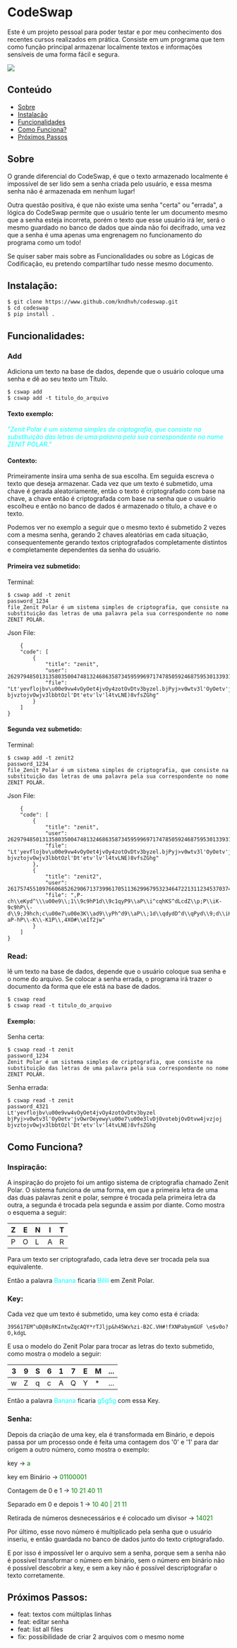 # CodeSwap

Este é um projeto pessoal para poder testar e por meu conhecimento dos recentes cursos realizados em prática.
Consiste em um programa que tem como função principal armazenar localmente textos e informações sensíveis de uma forma fácil e segura.

![](codeswap-showcase.gif)

## Conteúdo
* [Sobre](#Sobre)
* [Instalação](#Instalação)
* [Funcionalidades](#Funcionalidades)
* [Como Funciona?](#Como-Funciona?)
* [Próximos Passos](#Próximos-Passos)

## Sobre

O grande diferencial do CodeSwap, é que o texto armazenado localmente é impossível de ser lido sem a senha criada pelo usuário, e essa mesma senha não é armazenada em nenhum lugar!


Outra questão positiva, é que não existe uma senha "certa" ou "errada", a lógica do CodeSwap permite que o usuário tente ler um documento mesmo que a senha esteja incorreta, porém o texto que esse usuário irá ler, será o mesmo guardado no banco de dados que ainda não foi decifrado, uma vez que a senha é uma apenas uma engrenagem no funcionamento do programa como um todo!


Se quiser saber mais sobre as Funcionalidades ou sobre as Lógicas de Codificação, eu pretendo compartilhar tudo nesse 
mesmo documento.

## Instalação:

    $ git clone https://www.github.com/kndhvh/codeswap.git
    $ cd codeswap
    $ pip install .

## Funcionalidades:
### Add

Adiciona um texto na base de dados, depende que o usuário coloque uma senha e dê ao seu texto um Título.

    $ cswap add
    $ cswap add -t titulo_do_arquivo

#### Texto exemplo:
 
 
<span style="color:cyan">*"Zenit Polar é um sistema simples de criptografia, que consiste na substituição das letras de uma palavra pela sua correspondente no nome ZENIT POLAR."*</span>

#### Contexto:

Primeiramente insira uma senha de sua escolha. Em seguida escreva o texto que deseja armazenar.
Cada vez que um texto é submetido, uma chave é gerada aleatoriamente, então o texto é criptografado com base na chave, a chave então é criptografada com base na senha que o usuário escolheu e então no banco de dados é armazenado o título, a chave e o texto.

Podemos ver no exemplo a seguir que o mesmo texto é submetido 2 vezes com a mesma senha, gerando 2 chaves aleatórias em cada situação,
consequentemente gerando textos criptografados completamente distintos e completamente dependentes da senha do usuário.

#### Primeira vez submetido:

Terminal:

    $ cswap add -t zenit
    password_1234
    file_Zenit Polar é um sistema simples de criptografia, que consiste na substituição das letras de uma palavra pela sua correspondente no nome ZENIT POLAR.

Json File:

        {
        "code": [
            {
                "title": "zenit",
                "user": 262979485013135803500474813246863587345959969717478505924687595301339316512807340426346468772743803575761683854513764250747205931588213829678260361427059235872336795191486371162345610139981254042634757911234636115311111123697923577239486397062511248097588332281434659439210517062380591935915758722266986851111111250553357911111508607191359146346358946744039158685124685111234374,
                "file": "Lt'yevflojbv\u00e9vw4vOyOet4jvOy4zotOvDtv3byzel.bjPyj>v0wtv3l'OyOetv'jvOwrOeyewy\u00e7\u00e3lvDjOvotebjOvDtvw4jvzjoj bjvztojvOwjv3lbbtOzl'Dt'etv'lv'l4tvLNE)8vfsZGhg"
            }
        ]
    }

#### Segunda vez submetido:

Terminal:

    $ cswap add -t zenit2     
    password_1234
    file_Zenit Polar é um sistema simples de criptografia, que consiste na substituição das letras de uma palavra pela sua correspondente no nome ZENIT POLAR.

Json File:

        {
        "code": [
            {
                "title": "zenit",
                "user": 262979485013135803500474813246863587345959969717478505924687595301339316512807340426346468772743803575761683854513764250747205931588213829678260361427059235872336795191486371162345610139981254042634757911234636115311111123697923577239486397062511248097588332281434659439210517062380591935915758722266986851111111250553357911111508607191359146346358946744039158685124685111234374,
                "file": "Lt'yevflojbv\u00e9vw4vOyOet4jvOy4zotOvDtv3byzel.bjPyj>v0wtv3l'OyOetv'jvOwrOeyewy\u00e7\u00e3lvDjOvotebjOvDtvw4jvzjoj bjvztojvOwjv3lbbtOzl'Dt'etv'lv'l4tvLNE)8vfsZGhg"
            },
            {
                "title": "zenit2",
                "user": 2617574551097660685262906713739961705113629967953234647221311234537037477040056111025259822919274012932418299921704240193285824257299963452357821434771758072048220974523574634770279530158742854043747580591911111248245531111248109791123453591586974511234512480853595216057467279103746394471235761155618599137148524685234512369791113579111135914512594527463825482569941819680548374,
                "file": ",P-ch\\eKyd^\\\u00e9\\;1\\9c9hP1d\\9c1qyP9\\aP\\i^cqhKS^dLcdZ\\p;P\\iK-9c9hP\\-d\\9;J9hch;c\u00e7\u00e3K\\ad9\\yPh^d9\\aP\\;1d\\qdydD^d\\qPyd\\9;d\\iK^^P9qK-aP-hP\\-K\\-K1P\\,4XO#\\eIf2jw"
            }
        ]
    }
    
 
### Read:
 
lê um texto na base de dados, depende que o usuário coloque sua senha e o nome do arquivo. Se colocar a senha errada, o programa irá trazer o documento da forma que ele está na base de dados.

    $ cswap read
    $ cswap read -t titulo_do_arquivo
 
#### Exemplo:
 
Senha certa:
    
    $ cswap read -t zenit
    password_1234
    Zenit Polar é um sistema simples de criptografia, que consiste na substituição das letras de uma palavra pela sua correspondente no nome ZENIT POLAR.
 
Senha errada:
    
    $ cswap read -t zenit
    password_4321
    Lt'yevflojbv\u00e9vw4vOyOet4jvOy4zotOvDtv3byzel bjPyj>v0wtv3l'OyOetv'jvOwrOeyewy\u00e7\u00e3lvDjOvotebjOvDtvw4jvzjoj bjvztojvOwjv3lbbtOzl'Dt'etv'lv'l4tvLNE)8vfsZGhg
 
 
 
## Como Funciona?
 
 
### Inspiração:
 
A inspiração do projeto foi um antigo sistema de criptografia chamado Zenit Polar. O sistema funciona de uma forma, em que a primeira letra de uma das duas palavras zenit e polar, sempre é trocada pela primeira letra da outra, a segunda é trocada pela segunda e assim por diante. Como mostra o esquema a seguir:
 
| Z   | E   | N   | I   | T   |
| --- | --- | --- | --- | --- |
| P   | O   | L   | A   | R   |
 
 
Para um texto ser criptografado, cada letra deve ser trocada pela sua equivalente.
 
Então a palavra <span style="color:cyan">Banana</span> ficaria <span style="color:cyan">Bilili</span> em Zenit Polar.
 
### Key:
 
Cada vez que um texto é submetido, uma key como esta é criada:
 
    39S617EM^uD@8sRKIntwZqcAQY*rTJljp&h45Wx%zi-B2C.VH#!fXNPabymGUF \e$v0o?O,kdgL
 
E usa o modelo do Zenit Polar para trocar as letras do texto submetido, como mostra o modelo a seguir:
 
| 3   | 9   | S   | 6   | 1   | 7   | E   | M   | ... |
| --- | --- | --- | --- | --- | --- | --- | --- | --- |
| w   | Z   | q   | c   | A   | Q   | Y   | *   | ... |
 
 
Então a palavra <span style="color:cyan">Banana</span> ficaria <span style="color:cyan"> g5g5g</span> com essa Key.
 
 
### Senha:
 
 
 
Depois da criação de uma key, ela é transformada em Binário, e depois passa por um processo onde é feita uma contagem dos '0' e '1' para dar origem a outro número, como mostra o exemplo:
 
 
key -> <span style="color:green">a</span>
 
key em Binário -> <span style="color:green">01100001</span>
 
Contagem de 0 e 1 ->  <span style="color:green">10 21 40 11</span>
 
Separado em 0 e depois 1 ->  <span style="color:green">10 40 | 21 11</span>
 
Retirada de números desnecessários e é colocado um divisor ->  <span style="color:green">14021</span>
 
 
Por último, esse novo número é multiplicado pela senha que o usuário inseriu, e então guardada no banco de dados junto do texto criptografado.
 
E por isso é impossível ler o arquivo sem a senha, porque sem a senha não é possível transformar o número em binário, sem o número em binário não é possível descobrir a key, e sem a key não é possível descriptografar o texto corretamente.
 
## Próximos Passos:
- feat: textos com múltiplas linhas
- feat: editar senha
- feat: list all files
- fix: possibilidade de criar 2 arquivos com o mesmo nome
 
 
 
 


